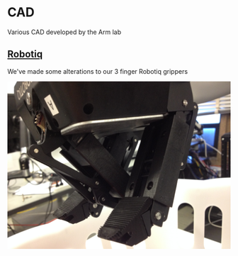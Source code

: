 # CAD
Various CAD developed by the Arm lab

## [Robotiq](Robotiq)
We've made some alterations to our 3 finger Robotiq grippers

![](Robotiq/Fingertips/Fingers_on_robot.JPG)
